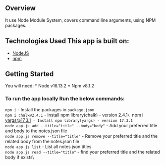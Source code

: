 ## Overview 
It use Node Module System, covers command line arguments, using NPM packages.
## Technologies Used This app is built on: 
* [NodeJS](https://nodejs.org) 
* [npm](https://www.npmjs.com/)  
## Getting Started
You will need: * Node v16.13.2 * Npm v8.1.2
### To run the app locally Run the below commands: 
`npm i` - Install the packages in `package.json`\
`npm i chalk@2.4.1` - Install npm library(chalk) - version 2.4.1`\
`npm i yargs@17.3.1` - Install npm library(yargs) - version 17.3.1`\
`node app.js add --title="title" --body="body"` - Add your preferred title and body to the notes.json file\
`node app.js remove --title="title"` - Remove your preferred title and the related body from the notes.json file\
`node app.js list` - List all notes.json titles\
`node app.js read --title="title"` - find your preferred title and the related body if exists\
